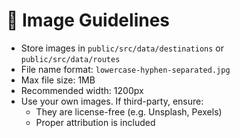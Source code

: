 # 📸 Image Guidelines

- Store images in `public/src/data/destinations` or `public/src/data/routes`
- File name format: `lowercase-hyphen-separated.jpg`
- Max file size: 1MB
- Recommended width: 1200px
- Use your own images. If third-party, ensure:
  - They are license-free (e.g. Unsplash, Pexels)
  - Proper attribution is included